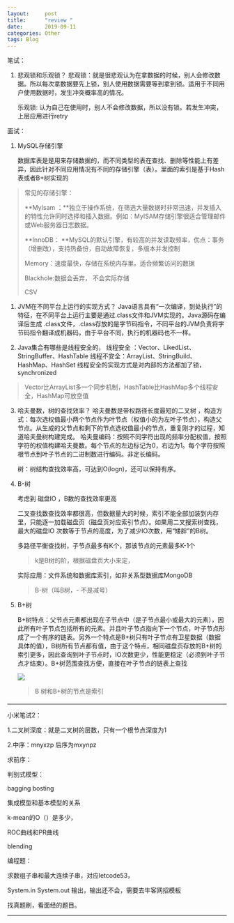 ```yaml
---
layout:     post
title:      "review "
date:       2019-09-11 
categories: Other
tags: Blog
---
```




笔试：

1. 悲观锁和乐观锁？
   悲观锁：就是很悲观认为在拿数据的时候，别人会修改数据。所以每次拿数据要先上锁，别人使用数据需要等到拿到锁。适用于不同用户使用数据时，发生冲突概率高的情况。

   乐观锁: 认为自己在使用时，别人不会修改数据，所以没有锁。若发生冲突，上层应用进行retry

面试：

1. MySQL存储引擎

   ​     数据库表是是用来存储数据的，而不同类型的表在查找、删除等性能上有差异，因此针对不同应用情况有不同的存储引擎（表）。里面的索引是基于Hash表或者B+树实现的

   

> 常见的存储引擎：
>
>  **MyIsam ：**独立于操作系统，在筛选大量数据时非常迅速，并发插入的特性允许同时选择和插入数据。例如：MyISAM存储引擎很适合管理邮件或Web服务器日志数据。
>
>  **InnoDB： **MySQL的默认引擎，有较高的并发读取频率，优点：事务（增删改），支持热备份，自动故障恢复，多版本并发控制
>
> Memory：速度最快，存储在系统内存里。适合频繁访问的数据
>
> Blackhole:数据会丢弃， 不会实际存储
>
> CSV


1. JVM在不同平台上运行的实现方式？
    Java语言具有“一次编译，到处执行”的特征，在不同平台上运行主要是通过.class文件和JVM实现的。Java源码在编译后生成 .class文件，.class存放的是字节码指令，不同平台的JVM负责将字节码指令翻译成机器码，由于平台不同，执行的机器码也不一样。


2. Java集合有哪些是线程安全的，
   线程安全    ：Vector、LikedList、StringBuffer、HashTable
   线程不安全：ArrayList、StringBuild、HashMap、HashSet
   线程安全的实现方式是对内部的方法都加了锁，synchronized
>Vector比ArrayList多一个同步机制，HashTable比HashMap多个线程安全，HashMap可放空值

3. 哈夫曼数，树的查找效率？
   哈夫曼数是带权路径长度最短的二叉树 ，构造方式：每次选权值最小两个节点作为叶节点（权值小的为左叶子节点），构造父节点。从生成的父节点和剩下的节点选权值最小的节点，重复刚才的过程，知道哈夫曼树构建完成。
   哈夫曼编码：按照不同字符出现的频率分配权值，按照字符的权值构建哈夫曼数。每个节点的左边标记为0，右边为1。每个字符按照根节点到叶子节点的二进制数进行编码。非定长编码。

   树：树结构查找效率高，可达到O(logn)，还可以保持有序。
   
4. B-树

   考虑到 磁盘IO ，B数的查找效率更高 

   二叉查找数查找效率都很高，但数据量大的时候，索引不能全部加装到内存里，只能逐一加载磁盘页（磁盘页对应索引节点）。如果用二叉搜索树查找，最大的磁盘IO 次数等于节点的高度，为了减少IO次数，用“矮胖”的B树。

   多路径平衡查找树，子节点最多有K个，那该节点的元素最多K-1个

   > k是B树的阶，根据磁盘页大小来定，

   实际应用：文件系统和数据库索引，如非关系型数据库MongoDB

   > B-树（叫B树，- 不是减号）

5. B+树

   B+树特点：父节点元素都出现在子节点中（是子节点最小或最大的元素），因此所有叶子节点包括所有的元素。并且叶子节点指向下一个节点，叶子节点形成了一个有序的链表。另外一个特点是B+树只有叶子节点有卫星数据（数据具体的值），B树所有节点都有值，由于这个特点，相同磁盘页存放的B+树的索引更多，因此查询到叶子节点时，IO次数更少，性能更稳定（必须到叶子节点才结束）。B+树范围查找方便，直接在叶子节点的链表上查找

   ![](https://lukkyy.github.io/assets/other/Btree.png)

   > B 树和B+树的节点是索引

#### 





---

小米笔试2：

1.二叉树深度：就是二叉树的层数，只有一个根节点深度为1

2.中序：mnyxzp 后序为mxynpz

求前序：

判别式模型：

bagging bosting

集成模型和基本模型的关系

k-mean的O（）是多少，

ROC曲线和PR曲线

blending

编程题：

求数组子串和最大连续子串，对应letcode53，

System.in System.out 输出，输出还不会，需要去牛客网招模板

找真题刷，看面经的题目。

***